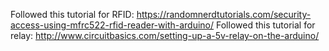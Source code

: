 Followed this tutorial for RFID: https://randomnerdtutorials.com/security-access-using-mfrc522-rfid-reader-with-arduino/
Followed this tutorial for relay: http://www.circuitbasics.com/setting-up-a-5v-relay-on-the-arduino/
